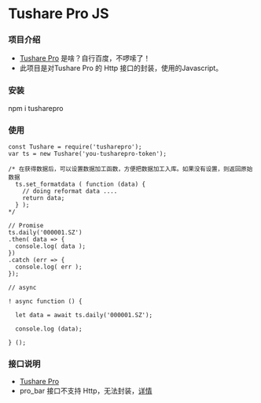 # Tushare Pro JS
### 项目介绍
* [Tushare Pro](https://tushare.pro/document/2) 是啥？自行百度，不啰嗦了！
* 此项目是对Tushare Pro 的 Http 接口的封装，使用的Javascript。

### 安装
npm i tusharepro

### 使用
```
const Tushare = require('tusharepro');
var ts = new Tushare('you-tusharepro-token');

/* 在获得数据后，可以设置数据加工函数，方便把数据加工入库。如果没有设置，则返回原始数据
  ts.set_formatdata ( function (data) {
    // doing reformat data ....
    return data;
  } );
*/

// Promise
ts.daily('000001.SZ')
.then( data => {
  console.log( data );
})
.catch (err => {
  console.log( err );
});

// async

! async function () {
  
  let data = await ts.daily('000001.SZ');
  
  console.log (data);
  
} ();
``` 
### 接口说明
* [Tushare Pro](https://tushare.pro/document/2)
* pro_bar 接口不支持 Http，无法封装，[详情](https://tushare.pro/document/2?doc_id=109)
